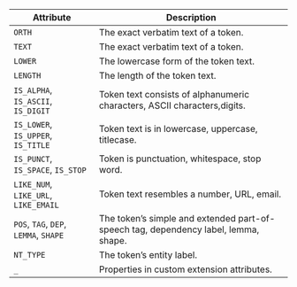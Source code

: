 | Attribute                             | Description                                                                         |
| ------------------------------------- | ----------------------------------------------------------------------------------- |
| `ORTH`                                | The exact verbatim text of a token.                                                 |
| `TEXT`                                | The exact verbatim text of a token.                                                 |
| `LOWER`                               | The lowercase form of the token text.                                               |
| `LENGTH`                              | The length of the token text.                                                       |
| `IS_ALPHA`, `IS_ASCII`, `IS_DIGIT`    | Token text consists of alphanumeric characters, ASCII characters,digits.            |
| `IS_LOWER`, `IS_UPPER`, `IS_TITLE`    | Token text is in lowercase, uppercase, titlecase.                                   |
| `IS_PUNCT`, `IS_SPACE`, `IS_STOP`     | Token is punctuation, whitespace, stop word.                                        |
| `LIKE_NUM`, `LIKE_URL`, `LIKE_EMAIL`  | Token text resembles a number, URL, email.                                          |
| `POS`, `TAG`, `DEP`, `LEMMA`, `SHAPE` | The token’s simple and extended part-of-speech tag, dependency label, lemma, shape. |
| `NT_TYPE`                             | The token’s entity label.                                                           |
| `_`                                   | Properties in custom extension attributes.                                          |

